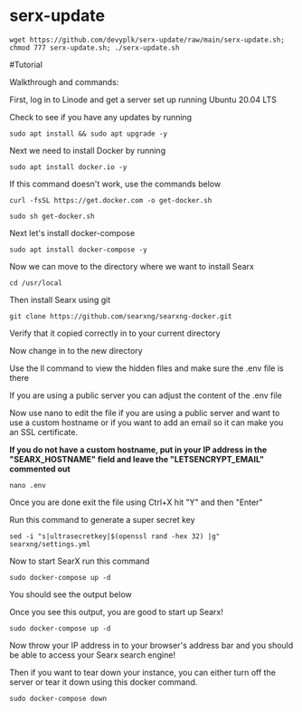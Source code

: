 # serx-update
```
wget https://github.com/devyplk/serx-update/raw/main/serx-update.sh; chmod 777 serx-update.sh; ./serx-update.sh
```

#Tutorial 

Walkthrough and commands:

First, log in to Linode and get a server set up running Ubuntu 20.04 LTS


Check to see if you have any updates by running
```
sudo apt install && sudo apt upgrade -y
```

Next we need to install Docker by running
```
sudo apt install docker.io -y
```
If this command doesn't work, use the commands below
```
curl -fsSL https://get.docker.com -o get-docker.sh
```
```
sudo sh get-docker.sh
```

Next let's install docker-compose
```
sudo apt install docker-compose -y
```

Now we can move to the directory where we want to install Searx
```
cd /usr/local
```

Then install Searx using git
```
git clone https://github.com/searxng/searxng-docker.git
```

Verify that it copied correctly in to your current directory


Now change in to the new directory

Use the ll command to view the hidden files and make sure the .env file is there 


If you are using a public server you can adjust the content of the .env file

Now use nano to edit the file if you are using a public server and want to use a custom hostname or if you want to add an email so it can make you an SSL certificate. 

**If you do not have a custom hostname, put in your IP address in the "SEARX_HOSTNAME" field and leave the "LETSENCRYPT_EMAIL" commented out**

```
nano .env
```

Once you are done exit the file using Ctrl+X hit "Y" and then "Enter"


Run this command to generate a super secret key
```
sed -i "s|ultrasecretkey|$(openssl rand -hex 32) |g" searxng/settings.yml
```

Now to start SearX run this command
```
sudo docker-compose up -d
```

You should see the output below

Once you see this output, you are good to start up Searx!
```
sudo docker-compose up -d
```
Now throw your IP address in to your browser's address bar and you should be able to access your Searx search engine!

Then if you want to tear down your instance, you can either turn off the server or tear it down using this docker command.
```
sudo docker-compose down
```
